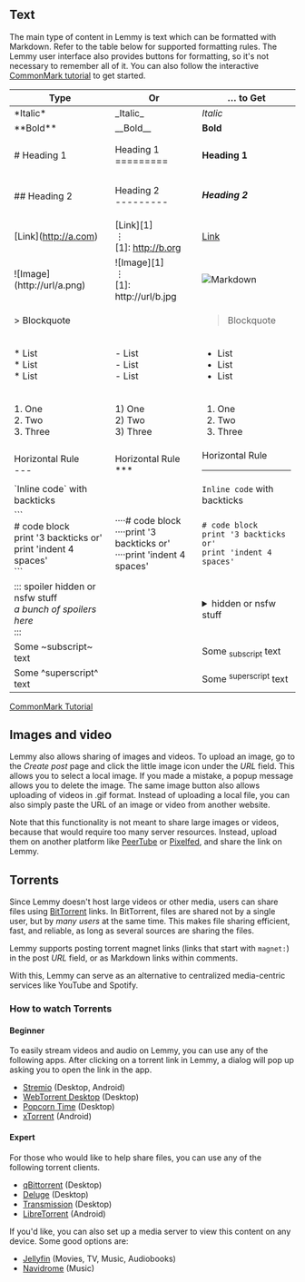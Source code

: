 ## Text

The main type of content in Lemmy is text which can be formatted with Markdown. Refer to the table below for supported formatting rules. The Lemmy user interface also provides buttons for formatting, so it's not necessary to remember all of it. You can also follow the interactive [CommonMark tutorial](https://commonmark.org/help/tutorial/) to get started.

| Type                                                                                     | Or                                                                             | … to Get                                                                                             |
| ---------------------------------------------------------------------------------------- | ------------------------------------------------------------------------------ | ---------------------------------------------------------------------------------------------------- |
| \*Italic\*                                                                               | \_Italic\_                                                                     | _Italic_                                                                                             |
| \*\*Bold\*\*                                                                             | \_\_Bold\_\_                                                                   | **Bold**                                                                                             |
| \# Heading 1                                                                             | Heading 1 <br> =========                                                       | <h4>Heading 1</h4>                                                                                   |
| \## Heading 2                                                                            | Heading 2 <br>---------                                                        | <h5>Heading 2</h5>                                                                                   |
| \[Link\](http://a.com)                                                                   | \[Link\]\[1\]<br>⋮ <br>\[1\]: http://b.org                                     | [Link](https://commonmark.org/)                                                                      |
| !\[Image\](http://url/a.png)                                                             | !\[Image\]\[1\]<br>⋮ <br>\[1\]: http://url/b.jpg                               | ![Markdown](https://commonmark.org/help/images/favicon.png)                                          |
| \> Blockquote                                                                            |                                                                                | <blockquote>Blockquote</blockquote>                                                                  |
| \* List <br>\* List <br>\* List                                                          | \- List <br>\- List <br>\- List <br>                                           | <ul><li>List</li><li>List</li><li>List</li></ul>                                                                   |
| 1\. One <br>2\. Two <br>3\. Three                                                        | 1) One<br>2) Two<br>3) Three                                                   | <ol><li>One</li><li>Two</li><li>Three</li></ol>                                                                         |
| Horizontal Rule <br>\---                                                                 | Horizontal Rule<br>\*\*\*                                                      | Horizontal Rule <br><hr>                                                                             |
| \`Inline code\` with backticks                                                           |                                                                                | `Inline code` with backticks                                                                         |
| \`\`\`<br>\# code block <br>print '3 backticks or'<br>print 'indent 4 spaces' <br>\`\`\` | ····\# code block<br>····print '3 backticks or'<br>····print 'indent 4 spaces' | <pre><code># code block<br>print '3 backticks or'<br>print 'indent 4 spaces'</code></pre>                                  |
| ::: spoiler hidden or nsfw stuff<br>_a bunch of spoilers here_<br>:::                    |                                                                                | <details><summary> hidden or nsfw stuff </summary><p><em>a bunch of spoilers here</em></p></details> |
| Some \~subscript\~ text                                                                  |                                                                                | Some <sub>subscript</sub> text                                                                       |
| Some \^superscript\^ text                                                                |                                                                                | Some <sup>superscript</sup> text                                                                     |

[CommonMark Tutorial](https://commonmark.org/help/tutorial/)

## Images and video

Lemmy also allows sharing of images and videos. To upload an image, go to the _Create post_ page and click the little image icon under the _URL_ field. This allows you to select a local image. If you made a mistake, a popup message allows you to delete the image. The same image button also allows uploading of videos in .gif format. Instead of uploading a local file, you can also simply paste the URL of an image or video from another website.

Note that this functionality is not meant to share large images or videos, because that would require too many server resources. Instead, upload them on another platform like [PeerTube](https://joinpeertube.org/) or [Pixelfed](https://pixelfed.org/), and share the link on Lemmy.

## Torrents

Since Lemmy doesn't host large videos or other media, users can share files using [BitTorrent](https://en.wikipedia.org/wiki/BitTorrent) links. In BitTorrent, files are shared not by a single user, but by _many users_ at the same time. This makes file sharing efficient, fast, and reliable, as long as several sources are sharing the files.

Lemmy supports posting torrent magnet links (links that start with `magnet:`) in the post _URL_ field, or as Markdown links within comments.

With this, Lemmy can serve as an alternative to centralized media-centric services like YouTube and Spotify.

### How to watch Torrents

#### Beginner

To easily stream videos and audio on Lemmy, you can use any of the following apps. After clicking on a torrent link in Lemmy, a dialog will pop up asking you to open the link in the app.

- [Stremio](https://www.stremio.com/) (Desktop, Android)
- [WebTorrent Desktop](https://webtorrent.io/desktop/) (Desktop)
- [Popcorn Time](https://github.com/popcorn-official/popcorn-desktop) (Desktop)
- [xTorrent](https://play.google.com/store/apps/details?id=com.gamemalt.streamtorrentvideos) (Android)

#### Expert

For those who would like to help share files, you can use any of the following torrent clients.

- [qBittorrent](https://qbittorrent.org/) (Desktop)
- [Deluge](https://www.deluge-torrent.org/) (Desktop)
- [Transmission](https://transmissionbt.com/) (Desktop)
- [LibreTorrent](https://gitlab.com/proninyaroslav/libretorrent) (Android)

If you'd like, you can also set up a media server to view this content on any device. Some good options are:

- [Jellyfin](https://jellyfin.org/) (Movies, TV, Music, Audiobooks)
- [Navidrome](https://www.navidrome.org/) (Music)
